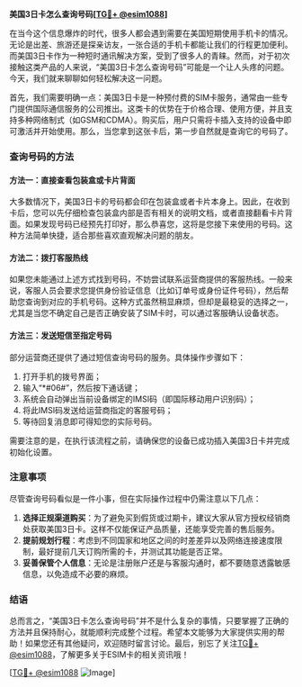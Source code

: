 **美国3日卡怎么查询号码[[TG💪+ @esim1088](https://t.me/s/esim1088)]**

在当今这个信息爆炸的时代，很多人都会遇到需要在美国短期使用手机卡的情况。无论是出差、旅游还是探亲访友，一张合适的手机卡都能让我们的行程更加便利。而美国3日卡作为一种短时通讯解决方案，受到了很多人的青睐。然而，对于初次接触这类产品的人来说，“美国3日卡怎么查询号码”可能是一个让人头疼的问题。今天，我们就来聊聊如何轻松解决这一问题。

首先，我们需要明确一点：美国3日卡是一种预付费的SIM卡服务，通常由一些专门提供国际通信服务的公司推出。这类卡的优势在于价格合理、使用方便，并且支持多种网络制式（如GSM和CDMA）。购买后，用户只需将卡插入支持的设备中即可激活并开始使用。那么，当您拿到这张卡后，第一步自然就是查询它的号码了。

### 查询号码的方法

#### 方法一：直接查看包装盒或卡片背面
大多数情况下，美国3日卡的号码都会印在包装盒或者卡片本身上。因此，在收到卡后，您可以先仔细检查包装盒内部是否有相关的说明文档，或者直接翻看卡片背面。如果发现号码已经预先打印好，那么恭喜您，这将是您接下来使用的号码。这种方法简单快捷，适合那些喜欢直观解决问题的朋友。

#### 方法二：拨打客服热线
如果您未能通过上述方式找到号码，不妨尝试联系运营商提供的客服热线。一般来说，客服人员会要求您提供身份验证信息（比如订单号或身份证件号码），然后帮助您查询到对应的手机号码。这种方式虽然稍显麻烦，但却是最稳妥的选择之一，尤其是当您不确定自己是否正确安装了SIM卡时，可以通过客服确认设备状态。

#### 方法三：发送短信至指定号码
部分运营商还提供了通过短信查询号码的服务。具体操作步骤如下：
1. 打开手机的拨号界面；
2. 输入“*#06#”，然后按下通话键；
3. 系统会自动弹出当前设备绑定的IMSI码（即国际移动用户识别码）；
4. 将此IMSI码发送给运营商指定的客服号码；
5. 等待回复消息即可得知您的实际号码。

需要注意的是，在执行该流程之前，请确保您的设备已成功插入美国3日卡并完成初始化设置。

### 注意事项

尽管查询号码看似是一件小事，但在实际操作过程中仍需注意以下几点：

1. **选择正规渠道购买**：为了避免买到假货或过期卡，建议大家从官方授权经销商处获取美国3日卡。这样不仅能保证产品质量，还能享受完善的售后服务。
2. **提前规划行程**：考虑到不同国家和地区之间的时差差异以及网络连接速度限制，最好提前几天订购所需的卡，并测试其功能是否正常。
3. **妥善保管个人信息**：无论是注册账户还是与客服沟通时，都不要随意透露敏感信息，以免造成不必要的麻烦。

### 结语

总而言之，“美国3日卡怎么查询号码”并不是什么复杂的事情，只要掌握了正确的方法并且保持耐心，就能顺利完成整个过程。希望本文能够为大家提供实用的帮助！如果您还有其他疑问，欢迎随时留言讨论。最后，别忘了关注[TG💪+ @esim1088](https://t.me/s/esim1088)，了解更多关于ESIM卡的相关资讯哦！

[[TG💪+ @esim1088](https://t.me/s/esim1088) ![Image](https://i.postimg.cc/4NQfJmqS/Snipaste-2025-05-13-00-14-12.png)]